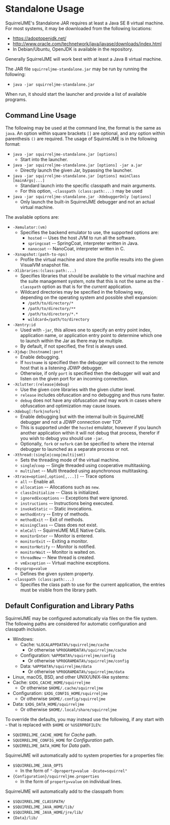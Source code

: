 # Standalone Usage

SquirrelJME's Standalone JAR requires at least a Java SE 8 virtual
machine. For most systems, it may be downloaded from the following locations:

 * <https://adoptopenjdk.net/>
 * <http://www.oracle.com/technetwork/java/javase/downloads/index.html>
 * In Debian/Ubuntu, OpenJDK is available in the repository.

Generally SquirrelJME will work best with at least a Java 8 virtual machine.

The JAR file `squirreljme-standalone.jar` may be run by running the following:

 * `java -jar squirreljme-standalone.jar`

When run, it should start the launcher and provide a list of available
programs.

## Command Line Usage

The following may be used at the command line, the format is the same
as `java`. An option within square brackets `[]` are optional, and
any option within parenthesis `()` are required. The usage of SquirrelJME is
in the following format:

 * `java -jar squirreljme-standalone.jar [options]`
   * Start into the launcher. 
 * `java -jar squirreljme-standalone.jar [options] -jar a.jar`
   * Directly launch the given Jar, bypassing the launcher. 
 * `java -jar squirreljme-standalone.jar [options] mainClass [mainArgs|...]`
   * Standard launch into the specific classpath and main arguments.
   * For this option, `-classpath (class:path:...)` may be used
 * `java -jar squirreljme-standalone.jar -XdebuggerOnly [options]`
   * Only launch the built-in SquirrelJME debugger and not an actual virtual
     machine.

The available options are:

 * `-Xemulator:(vm)`
   * Specifies the backend emulator to use, the supported options are:
     * `hosted` -- Uses the host JVM to run all the software.
     * `springcoat` -- SpringCoat, interpreter written in Java.
     * `nanocoat` -- NanoCoat, interpreter written in C.
 * `-Xsnapshot:(path-to-nps)`
   * Profile the virtual machine and store the profile results into the
     given VisualVM snapshot file.
 * `-Xlibraries:(class:path:...)`
   * Specifies libraries that should be available to the virtual machine
     and the suite management system, note that this is not the same as
     the `-classpath` option as that is for the _current_ application.
   * Wildcard directories may be specified in the following way, depending
     on the operating system and possible shell expansion:
     * `/path/to/directory/*`
     * `/path/to/directory/**`
     * `/path/to/directory/*.*`
     * `wildcard=/path/to/directory`
 * `-Xentry:id`
   * Used with `-jar`, this allows one to specify an entry point index,
     application name, or application entry point to determine which one to
     launch within the Jar as there may be multiple.
   * By default, if not specified, the first is always used.
 * `-Xjdwp:[hostname]:port`
   * Enable debugging.
   * If `hostname` is specified then the debugger will connect to the
     remote host that is a listening JDWP debugger.
   * Otherwise, if only `port` is specified then the debugger will wait and
     listen on the given port for an incoming connection.
 * `-Xclutter:(release|debug)`
   * Use the given core libraries with the given clutter level.
   * `release` includes obfuscation and no debugging and thus runs faster.
   * `debug` does not have any obfuscation and may work in cases where
     obfuscation and optimization may cause issues.
 * `-Xdebug[:fork|nofork]`
   * Enable debugging but with the internal built-in SquirrelJME debugger and
     not a JDWP connection over TCP.
   * This is supported under the `hosted` emulator, however if you launch
     another application within it will not debug that process, therefor if
     you wish to debug you should use `-jar`.
   * Optionally, `fork` or `nofork` can be specified to where the
     internal debugger to launched as a separate process or not.
 * `-Xthread:(single|coop|multi|smt)`
   * Sets the threading mode of the virtual machine.
   * `single`/`coop` -- Single threaded using cooperative multitasking.
   * `multi`/`smt` -- Multi threaded using asynchronous multitasking.
 * `-Xtrace=option[,option[,...]]` -- Trace options
   * `all` -- Enable all.
   * `allocation` -- Allocations such as `new`.
   * `classInitialize` -- Class is initialized.
   * `ignoredExceptions` -- Exceptions that were ignored.
   * `instructions` -- Instructions being executed.
   * `invokeStatic` -- Static invocations.
   * `methodEntry` -- Entry of methods.
   * `methodExit` -- Exit of methods.
   * `missingClass` -- Class does not exist.
   * `mleCall` -- SquirrelJME MLE Native Calls.
   * `monitorEnter` -- Monitor is entered.
   * `monitorExit` -- Exiting a monitor.
   * `monitorNotify` -- Monitor is notified.
   * `monitorWait` -- Monitor is waited on.
   * `threadNew` -- New thread is created.
   * `vmException` -- Virtual machine exceptions.
 * `-Dsysprop=value`
   * Defines the given system property. 
 * `-classpath (class:path:...)`
   * Specifies the class path to use for the current application, the entries
     must be visible from the library path.

## Default Configuration and Library Paths

SquirrelJME may be configured automatically via files on the file system. The
following paths are considered for automatic configuration and classpath
inclusion.

 * Windows:
   * Cache: `%LOCALAPPDATA%/squirreljme/cache`
     * Or otherwise `%PROGRAMDATA%/squirreljme/cache`
   * Configuration: `%APPDATA%/squirreljme/config`
     * Or otherwise `%PROGRAMDATA%/squirreljme/config`
   * Data: `%APPDATA%/squirreljme/data`
     * Or otherwise `%PROGRAMDATA%/squirreljme/data`
 * Linux, macOS, BSD, and other UNIX/UNIX-like systems:
  * Cache: `$XDG_CACHE_HOME/squirreljme`
    * Or otherwise `$HOME/.cache/squirreljme`
  * Configuration: `$XDG_CONFIG_HOME/squirreljme`
    * Or otherwise `$HOME/.config/squirreljme`
  * Data: `$XDG_DATA_HOME/squirreljme`
    * Or otherwise `$HOME/.local/share/squirreljme`

To override the defaults, you may instead use the following, if any start
with `~` that is replaced with `$HOME` or `%USERPROFILE%`:

 * `SQUIRRELJME_CACHE_HOME` for _Cache_ path.
 * `SQUIRRELJME_CONFIG_HOME` for _Configuration_ path.
 * `SQUIRRELJME_DATA_HOME` for _Data_ path.

SquirrelJME will automatically add to system properties for a properties file:

 * `$SQUIRRELJME_JAVA_OPTS`
   * In the form of `"-Dproperty=value -Dcute=squirrel"`
 * `{Configuration}/squirreljme.properties`
   * In the form of `property=value` on individual lines.

SquirrelJME will automatically add to the classpath from:

 * `$SQUIRRELJME_CLASSPATH/`
 * `$SQUIRRELJME_JAVA_HOME/lib/`
 * `$SQUIRRELJME_JAVA_HOME/jre/lib/`
 * `{Data}/lib/`
